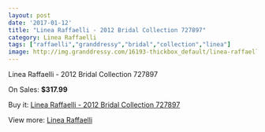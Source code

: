 ```yaml
---
layout: post
date: '2017-01-12'
title: "Linea Raffaelli - 2012 Bridal Collection 727897"
category: Linea Raffaelli
tags: ["raffaelli","granddressy","bridal","collection","linea"]
image: http://img.granddressy.com/16193-thickbox_default/linea-raffaelli-2012-bridal-collection-727897.jpg
---
```

Linea Raffaelli - 2012 Bridal Collection 727897

On Sales: **$317.99**
<a href="https://www.granddressy.com/en/linea-raffaelli/15203-linea-raffaelli-2012-bridal-collection-727897.html"><amp-img layout="responsive" width="600" height="600" src="//img.granddressy.com/16193-thickbox_default/linea-raffaelli-2012-bridal-collection-727897.jpg" alt="Linea Raffaelli - 2012 Bridal Collection 727897 0" /></a>

Buy it: [Linea Raffaelli - 2012 Bridal Collection 727897](https://www.granddressy.com/en/linea-raffaelli/15203-linea-raffaelli-2012-bridal-collection-727897.html "Linea Raffaelli - 2012 Bridal Collection 727897")

View more: [Linea Raffaelli](https://www.granddressy.com/en/118-linea-raffaelli "Linea Raffaelli")